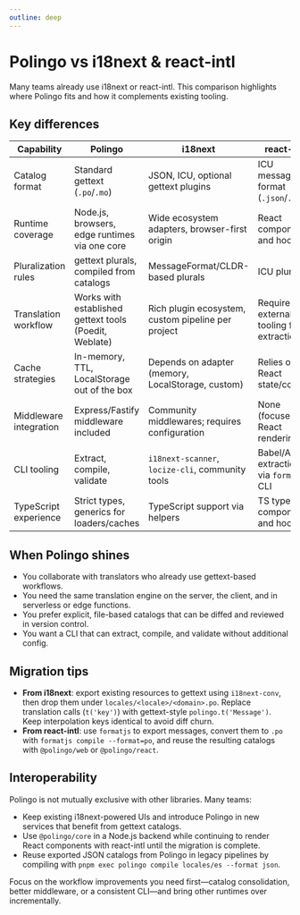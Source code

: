 ```yaml
---
outline: deep
---
```


# Polingo vs i18next & react-intl

Many teams already use i18next or react-intl. This comparison highlights where Polingo fits and how it complements existing tooling.

## Key differences

| Capability             | Polingo                                                | i18next                                            | react-intl                               |
| ---------------------- | ------------------------------------------------------ | -------------------------------------------------- | ---------------------------------------- |
| Catalog format         | Standard gettext (`.po`/`.mo`)                         | JSON, ICU, optional gettext plugins                | ICU message format (`.json`/`.js`)       |
| Runtime coverage       | Node.js, browsers, edge runtimes via one core          | Wide ecosystem adapters, browser-first origin      | React components and hooks               |
| Pluralization rules    | gettext plurals, compiled from catalogs                | MessageFormat/CLDR-based plurals                   | ICU plurals                              |
| Translation workflow   | Works with established gettext tools (Poedit, Weblate) | Rich plugin ecosystem, custom pipeline per project | Requires external tooling for extraction |
| Cache strategies       | In-memory, TTL, LocalStorage out of the box            | Depends on adapter (memory, LocalStorage, custom)  | Relies on React state/context            |
| Middleware integration | Express/Fastify middleware included                    | Community middlewares; requires configuration      | None (focuses on React rendering)        |
| CLI tooling            | Extract, compile, validate                             | `i18next-scanner`, `locize-cli`, community tools   | Babel/AST extraction via `formatjs` CLI  |
| TypeScript experience  | Strict types, generics for loaders/caches              | TypeScript support via helpers                     | TS types for components and hooks        |

## When Polingo shines

- You collaborate with translators who already use gettext-based workflows.
- You need the same translation engine on the server, the client, and in serverless or edge functions.
- You prefer explicit, file-based catalogs that can be diffed and reviewed in version control.
- You want a CLI that can extract, compile, and validate without additional config.

## Migration tips

- **From i18next**: export existing resources to gettext using `i18next-conv`, then drop them under `locales/<locale>/<domain>.po`. Replace translation calls (`t('key')`) with gettext-style `polingo.t('Message')`. Keep interpolation keys identical to avoid diff churn.
- **From react-intl**: use `formatjs` to export messages, convert them to `.po` with `formatjs compile --format=po`, and reuse the resulting catalogs with `@polingo/web` or `@polingo/react`.

## Interoperability

Polingo is not mutually exclusive with other libraries. Many teams:

- Keep existing i18next-powered UIs and introduce Polingo in new services that benefit from gettext catalogs.
- Use `@polingo/core` in a Node.js backend while continuing to render React components with react-intl until the migration is complete.
- Reuse exported JSON catalogs from Polingo in legacy pipelines by compiling with `pnpm exec polingo compile locales/es --format json`.

Focus on the workflow improvements you need first—catalog consolidation, better middleware, or a consistent CLI—and bring other runtimes over incrementally.
